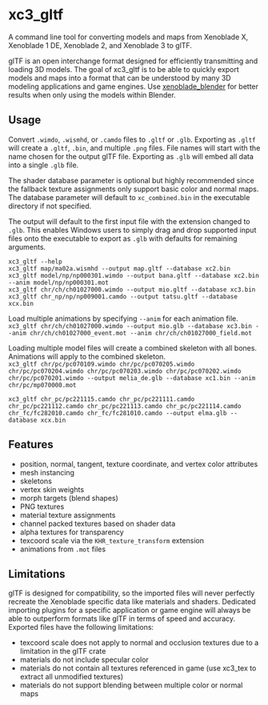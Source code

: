 # xc3_gltf
A command line tool for converting models and maps from Xenoblade X, Xenoblade 1 DE, Xenoblade 2, and Xenoblade 3 to glTF.

glTF is an open interchange format designed for efficiently transmitting and loading 3D models. The goal of xc3_gltf is to be able to quickly export models and maps into a format that can be understood by many 3D modeling applications and game engines. Use [xenoblade_blender](https://github.com/ScanMountGoat/xenoblade_blender) for better results when only using the models within Blender.

## Usage
Convert `.wimdo`, `.wismhd`, or `.camdo` files to `.gltf` or `.glb`. Exporting as `.gltf` will create a `.gltf`, `.bin`, and multiple `.png` files. File names will start with the name chosen for the output glTF file. Exporting as `.glb` will embed all data into a single `.glb` file. 

The shader database parameter is optional but highly recommended since the fallback texture assignments only support basic color and normal maps. The database parameter will default to `xc_combined.bin` in the executable directory if not specified.

The output will default to the first input file with the extension changed to `.glb`. This enables Windows users to simply drag and drop supported input files onto the executable to export as `.glb` with defaults for remaining arguments.

`xc3_gltf --help`  
`xc3_gltf map/ma02a.wismhd --output map.gltf --database xc2.bin`  
`xc3_gltf model/np/np000301.wimdo --output bana.gltf --database xc2.bin --anim model/np/np000301.mot`    
`xc3_gltf chr/ch/ch01027000.wimdo --output mio.gltf --database xc3.bin`  
`xc3_gltf chr_np/np/np009001.camdo --output tatsu.gltf --database xcx.bin`  

Load multiple animations by specifying `--anim` for each animation file.  
`xc3_gltf chr/ch/ch01027000.wimdo --output mio.glb --database xc3.bin --anim chr/ch/ch01027000_event.mot --anim chr/ch/ch01027000_field.mot`  

Loading multiple model files will create a combined skeleton with all bones. Animations will apply to the combined skeleton.  
`xc3_gltf chr/pc/pc070109.wimdo chr/pc/pc070205.wimdo chr/pc/pc070204.wimdo chr/pc/pc070203.wimdo chr/pc/pc070202.wimdo chr/pc/pc070201.wimdo --output melia_de.glb --database xc1.bin --anim chr/pc/mp070000.mot`

`xc3_gltf chr_pc/pc221115.camdo chr_pc/pc221111.camdo chr_pc/pc221112.camdo chr_pc/pc221113.camdo chr_pc/pc221114.camdo chr_fc/fc282010.camdo chr_fc/fc281010.camdo --output elma.glb --database xcx.bin`

## Features
* position, normal, tangent, texture coordinate, and vertex color attributes
* mesh instancing
* skeletons
* vertex skin weights
* morph targets (blend shapes)
* PNG textures
* material texture assignments
* channel packed textures based on shader data
* alpha textures for transparency
* texcoord scale via the `KHR_texture_transform` extension
* animations from `.mot` files

## Limitations
glTF is designed for compatibility, so the imported files will never perfectly recreate the Xenoblade specific data like materials and shaders. Dedicated importing plugins for a specific application or game engine will always be able to outperform formats like glTF in terms of speed and accuracy. Exported files have the following limitations:

* texcoord scale does not apply to normal and occlusion textures due to a limitation in the glTF crate
* materials do not include specular color
* materials do not contain all textures referenced in game (use xc3_tex to extract all unmodified textures)
* materials do not support blending between multiple color or normal maps
